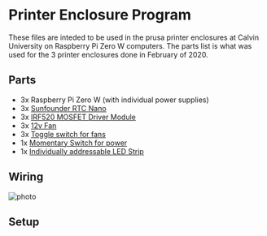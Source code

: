 # Printer Enclosure Program

These files are inteded to be used in the prusa printer enclosures at Calvin University on Raspberry Pi Zero W computers. The parts list is what was used for the 3 printer enclosures done in February of 2020.
## Parts

- 3x Raspberry Pi Zero W (with individual power supplies)
- 3x [Sunfounder RTC Nano](https://www.sunfounder.com/pcf8563-real-time-clock.html)
- 3x [IRF520 MOSFET Driver Module](https://www.amazon.com/IRF520-MOSFET-Driver-Arduino-Raspberry/dp/B07F7SV84V/ref=asc_df_B07F7SV84V/?tag=hyprod-20&linkCode=df0&hvadid=242027088707&hvpos=1o1&hvnetw=g&hvrand=16724190271650521161&hvpone=&hvptwo=&hvqmt=&hvdev=c&hvdvcmdl=&hvlocint=&hvlocphy=9017521&hvtargid=pla-489073861129&psc=1)
- 3x [12v Fan](https://www.amazon.com/Rosewill-Bearing-Computer-ROCF-13001-Standard/dp/B00KB8CB9O/ref=sr_1_6?keywords=5v+fan+120mm&qid=1580848486&sr=8-6)
- 3x [Toggle switch for fans](https://www.amazon.com/Rocker-Switch-Household-Appliances-MXRS/dp/B07L9JWVVR/ref=sr_1_12?keywords=toggle%2Bswitch%2B10000%2Bpack&qid=1581039736&sr=8-12&th=1)
- 1x [Momentary Switch for power](https://www.amazon.com/dp/B015X34IP6/ref=sspa_dk_detail_0?psc=1&pd_rd_i=B015X34IP6&pd_rd_w=bGWUs&pf_rd_p=45a72588-80f7-4414-9851-786f6c16d42b&pd_rd_wg=BAYmB&pf_rd_r=KWFACYN015Y4N8E34SGD&pd_rd_r=2679690b-2d48-42c0-b261-dad01652c70b&spLa=ZW5jcnlwdGVkUXVhbGlmaWVyPUFCUUYwVFkwRk00QkcmZW5jcnlwdGVkSWQ9QTAyMzUwNTUyUFk3OUc4UEJETTVYJmVuY3J5cHRlZEFkSWQ9QTAxODQ4NjkzVTJVSEFGVVg2QUhGJndpZGdldE5hbWU9c3BfZGV0YWlsJmFjdGlvbj1jbGlja1JlZGlyZWN0JmRvTm90TG9nQ2xpY2s9dHJ1ZQ==)   
- 1x [Individually addressable LED Strip](https://www.amazon.com/BTF-LIGHTING-WS2812B-Individual-Addressable-Non-waterproof/dp/B01CDTEJBG/ref=sr_1_1_sspa?crid=EMRRIWRZHQS7&keywords=individually%2Baddressable%2Bled%2Bstrip&qid=1580324344&sprefix=individually%2Baddressable%2Caps%2C158&sr=8-1-spons&spLa=ZW5jcnlwdGVkUXVhbGlmaWVyPUExTTE2OU5WQjQ0ODZXJmVuY3J5cHRlZElkPUEwMTc3MzQzMlpJRFVPTlJSNzRBUSZlbmNyeXB0ZWRBZElkPUEwNzc0Mjk0RUxJNU9YV0EwODJaJndpZGdldE5hbWU9c3BfYXRmJmFjdGlvbj1jbGlja1JlZGlyZWN0JmRvTm90TG9nQ2xpY2s9dHJ1ZQ&th=1)

## Wiring
![photo](https://lh3.googleusercontent.com/7quuSsJPBeVBgC5OlmqXzlBPOIepoM1U_Cdz94aR2aN_bY6UXpnY6VzAue0h_nGmKAgXK3mJ7mwu8VzL7PAc7_NHSSEYFQCGSFdOx245ril-t4lLVQTTjnAoHnrhooTQK4L82H31QAIgDxlLQnb2rhKkaKNfY_N0AeoXYtbju3Khs6Nw9Z_i6e-GssrXsZdnDhNsqeTAcxRpJDNCCH4UsBEd0g1h1aE2StDM5TJLsSkM71f7SGx1xTM2l_895moyX6B-T0DnxCjIw9vigmAY3wYjKajKyKmmlvk1kWdJYHM7KUCHgPGzH24_cXkRa7fma7G_qzzl5N6yBFwLS_-1_pZ_8j15sNDRZI65v-Kv82I9JGmuPoe9_Z-egk_dNE1MXOkLpVOXN1v1CkHPLuxyTyYhQMZDOeqbCh41K7dXSRTbgH_oTc7JpAqC7982LAS6l5prtDidefoT45RAOK_iKTMeSJI_aUkj8fpQqAovwR-cu02oj3Jr1Ll-BDK1AXnnrsn-3WCrEk2vsuajlXg6tea2MAMhKRKRAu8wl-0MGrLrUkZmtGf7hxOGkNsxfB5Tfa2Nlh6sqjeLe7mkf9ueRS_407WSVqsD0tHbDLsPbgmbxS_Ulgz2it-XwQEYyEPh00lE3zQtJqDGHO_jt8U9hTXFM42d-Sce_67HlgeaYQC5VZb0_pcv31zdb8NhiZ8SO21QNxdc1awUBAJs3Zk1ZjmHf6JLZ5rhJG1xe2RhfhSXACpb=w686-h871-no)

## Setup
